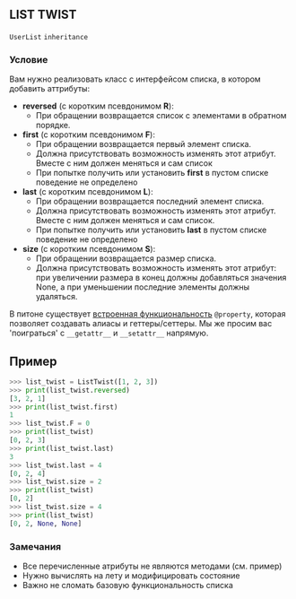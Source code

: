 ## LIST TWIST

`UserList` `inheritance`

### Условие

Вам нужно реализовать класс с интерфейсом списка, в котором добавить аттрибуты:
* **reversed** (с коротким псевдонимом **R**):
  * При обращении возвращается список с элементами в обратном порядке.
* **first** (с коротким псевдонимом **F**):
  * При обращении возвращается первый элемент списка. 
  * Должна присутствовать возможность изменять этот атрибут. Вместе с ним должен меняться и сам список
  * При попытке получить или установить **first** в пустом списке поведение не определено
* **last** (с коротким псевдонимом **L**):
  * При обращении возвращается последний элемент списка.
  * Должна присутствовать возможность изменять этот атрибут. Вместе с ним должен меняться и сам список. 
  * При попытке получить или установить **last** в пустом списке поведение не определено
* **size** (с коротким псевдонимом **S**):
  * При обращении возвращается размер списка. 
  * Должна присутствовать возможность изменять этот атрибут: 
    при увеличении размера в конец должны добавляться значения None, 
    а при уменьшении последние элементы должны удаляться.

В питоне существует [встроенная функциональность](https://docs.python.org/3/library/functions.html#property) `@property`, 
которая позволяет создавать алиасы и геттеры/сеттеры. Мы же просим вас 'поиграться' с `__getattr__` и `__setattr__` напрямую. 


## Пример

```python
>>> list_twist = ListTwist([1, 2, 3])
>>> print(list_twist.reversed)
[3, 2, 1]
>>> print(list_twist.first)
1
>>> list_twist.F = 0
>>> print(list_twist)
[0, 2, 3]
>>> print(list_twist.last)
3
>>> list_twist.last = 4
[0, 2, 4]
>>> list_twist.size = 2
>>> print(list_twist)
[0, 2]
>>> list_twist.size = 4
>>> print(list_twist)
[0, 2, None, None]
```

### Замечания

* Все перечисленные атрибуты не являются методами (см. пример)
* Нужно вычислять на лету и модифицировать состояние
* Важно не сломать базовую функциональность списка

